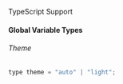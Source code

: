 TypeScript Support

#### Global Variable Types

###### Theme

```js
type theme = "auto" | "light";
```
